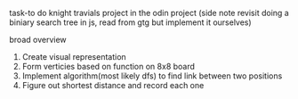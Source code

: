 task-to do knight travials project in the odin project
(side note revisit doing a biniary search tree in js, read from gtg but implement it ourselves)

broad overview
1. Create visual representation
2. Form verticies based on function on 8x8 board
3. Implement algorithm(most likely dfs) to find link between two positions
4. Figure out shortest distance and record each one